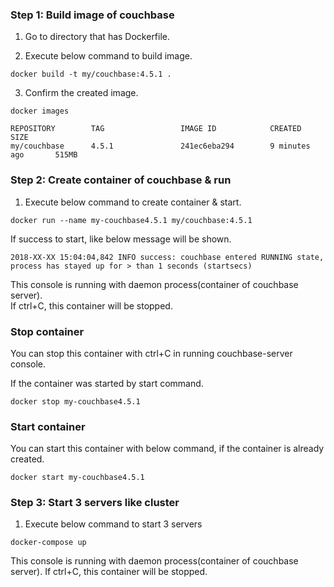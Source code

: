 ### Step 1: Build image of couchbase
1. Go to directory that has Dockerfile.

2. Execute below command to build image.
```
docker build -t my/couchbase:4.5.1 .
```
3. Confirm the created image.
```
docker images
```
```
REPOSITORY        TAG                 IMAGE ID            CREATED             SIZE
my/couchbase      4.5.1               241ec6eba294        9 minutes ago       515MB
```

### Step 2: Create container of couchbase & run
1. Execute below command to create container & start.
```
docker run --name my-couchbase4.5.1 my/couchbase:4.5.1
```
If success to start, like below message will be shown.
```
2018-XX-XX 15:04:04,842 INFO success: couchbase entered RUNNING state, process has stayed up for > than 1 seconds (startsecs)
```
This console is running with daemon process(container of couchbase server).  
If ctrl+C, this container will be stopped.


### Stop container
You can stop this container with ctrl+C in running couchbase-server console.

If the container was started by start command.
```
docker stop my-couchbase4.5.1
```

### Start container
You can start this container with below command, if the container is already created.
```
docker start my-couchbase4.5.1
```

### Step 3: Start 3 servers like cluster
1. Execute below command to start 3 servers
```
docker-compose up
```
This console is running with daemon process(container of couchbase server).
If ctrl+C, this container will be stopped.

